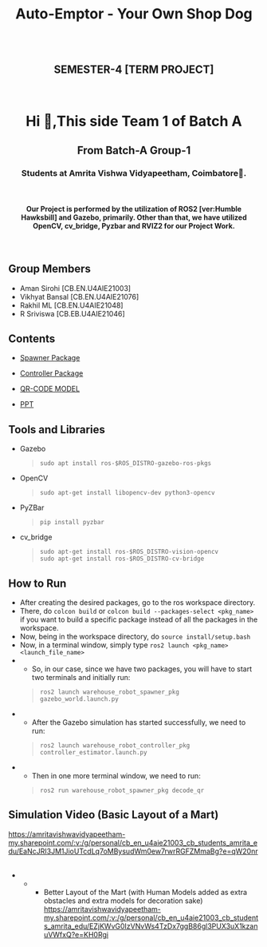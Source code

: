 <h1 align="center"> Auto-Emptor - Your Own Shop Dog</h1>
<br>
<br>
<h2 align="center">SEMESTER-4 [TERM PROJECT]</h2>
<br>
<h1 align="center">Hi 👋,This side Team 1 of Batch A</h1>
<h2 align="center">From Batch-A Group-1</h2>
<h3 align="center">Students at Amrita Vishwa Vidyapeetham, Coimbatore🌟.</h3>
<br>
<h4 align="center">Our Project is performed by the utilization of ROS2 [ver:Humble Hawksbill] and Gazebo, primarily. Other than that, we have utilized OpenCV, cv_bridge, Pyzbar and RVIZ2 for our Project Work.</h4>
<br>

## Group Members
* Aman Sirohi [CB.EN.U4AIE21003]
* Vikhyat Bansal [CB.EN.U4AIE21076]
* Rakhil ML [CB.EN.U4AIE21048]
* R Sriviswa [CB.EB.U4AIE21046]
  <br>
  
## Contents
* [Spawner Package](https://github.com/ErAgOn-AmAnSiRoHi/Auto-Emptor/tree/main/warehouse_robot_spawner_pkg)
* [Controller Package](https://github.com/ErAgOn-AmAnSiRoHi/Auto-Emptor/tree/main/warehouse_robot_controller_pkg)

* [QR-CODE MODEL](https://github.com/ErAgOn-AmAnSiRoHi/Auto-Emptor/tree/main/QR_Code_Model/texture)

* [PPT](https://github.com/ErAgOn-AmAnSiRoHi/Auto-Emptor/blob/main/ROS_TEAM_1_BATCH_A_END_TERM.pptx)

## Tools and Libraries
* Gazebo
  > ```sudo apt install ros-$ROS_DISTRO-gazebo-ros-pkgs```
* OpenCV
  > ```sudo apt-get install libopencv-dev python3-opencv```
* PyZBar
  > ```pip install pyzbar```
* cv_bridge
  > ```sudo apt-get install ros-$ROS_DISTRO-vision-opencv```   
  >    ```sudo apt-get install ros-$ROS_DISTRO-cv-bridge```

## How to Run
* After creating the desired packages, go to the ros workspace directory.
* There, do ```colcon build``` or ```colcon build --packages-select <pkg_name>``` if you want to build a specific package instead of all the packages in the workspace.
* Now, being in the workspace directory, do ```source install/setup.bash```
* Now, in a terminal window, simply type ```ros2 launch <pkg_name> <launch_file_name>```
* * So, in our case, since we have two packages, you will have to start two terminals and initially run:   
  > ```ros2 launch warehouse_robot_spawner_pkg gazebo_world.launch.py```   
* *  After the Gazebo simulation has started successfully, we need to run:   
  > ```ros2 launch warehouse_robot_controller_pkg controller_estimator.launch.py```   
* *  Then in one more terminal window, we need to run:   
  > ```ros2 run warehouse_robot_spawner_pkg decode_qr```

## Simulation Video (Basic Layout of a Mart)
https://amritavishwavidyapeetham-my.sharepoint.com/:v:/g/personal/cb_en_u4aie21003_cb_students_amrita_edu/EaNcJRI3JM1JioUTcdLq7oMBysudWm0ew7rwrRGFZMmaBg?e=qW20nr   
<br>
* * * Better Layout of the Mart (with Human Models added as extra obstacles and extra models for decoration sake)   
https://amritavishwavidyapeetham-my.sharepoint.com/:v:/g/personal/cb_en_u4aie21003_cb_students_amrita_edu/EZjKWvG0IzVNvWs4TzDx7ggB86gl3PUX3uX1kzanuVWfxQ?e=KH0Rgi
